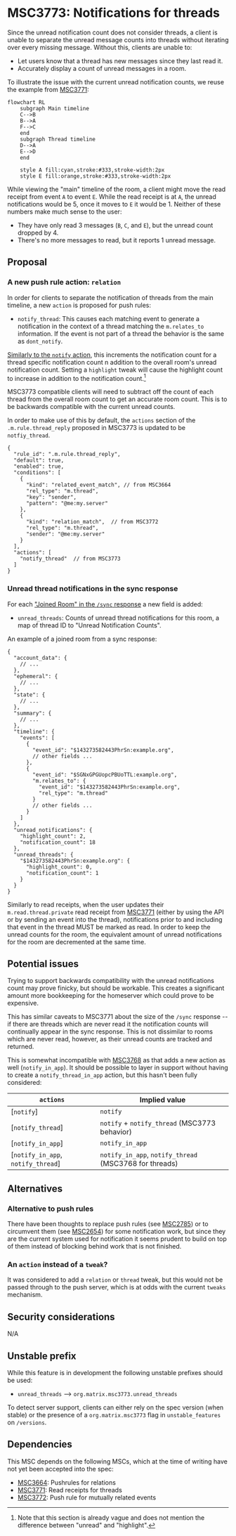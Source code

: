 # MSC3773: Notifications for threads

Since the unread notification count does not consider threads, a client is unable
to separate the unread message counts into threads without iterating over every
missing message. Without this, clients are unable to:

* Let users know that a thread has new messages since they last read it.
* Accurately display a count of unread messages in a room.

To illustrate the issue with the current unread notification counts, we reuse
the example from [MSC3771](https://github.com/matrix-org/matrix-spec-proposals/pull/3771):

```mermaid
flowchart RL
    subgraph Main timeline
    C-->B
    B-->A
    F-->C
    end
    subgraph Thread timeline
    D-->A
    E-->D
    end

    style A fill:cyan,stroke:#333,stroke-width:2px
    style E fill:orange,stroke:#333,stroke-width:2px
```

While viewing the "main" timeline of the room, a client might move the read
receipt from event `A` to event `E`. While the read receipt is at `A`, the unread
notifications would be 5, once it moves to `E` it would be 1. Neither of these
numbers make much sense to the user:

* They have only read 3 messages (`B`, `C`, and `E`), but the unread count dropped by 4.
* There's no more messages to read, but it reports 1 unread message.

## Proposal

### A new push rule action: `relation`

In order for clients to separate the notification of threads from the main timeline,
a new `action` is proposed for push rules:

* `notify_thread`: This causes each matching event to generate a notification
  in the context of a thread matching the `m.relates_to` information. If the event
  is not part of a thread the behavior is the same as `dont_notify`.

[Similarly to the `notify` action](https://spec.matrix.org/v1.2/client-server-api/#receiving-notifications),
this increments the notification count for a thread specific notification count
n addition to the overall room's unread notification count.  Setting a `highlight`
tweak will cause the highlight count to increase in addition to the notification
count.[^1]

MSC3773 compatible clients will need to subtract off the count of each thread from
the overall room count to get an accurate room count. This is to be backwards
compatible with the current unread counts.

In order to make use of this by default, the `actions` section of the
`.m.rule.thread_reply` proposed in MSC3773 is updated to be `notfiy_thread`.

```json5
{
  "rule_id": ".m.rule.thread_reply",
  "default": true,
  "enabled": true,
  "conditions": [
    {
      "kind": "related_event_match", // from MSC3664
      "rel_type": "m.thread",
      "key": "sender",
      "pattern": "@me:my.server"
    },
    {
      "kind": "relation_match",  // from MSC3772
      "rel_type": "m.thread",
      "sender": "@me:my.server"
    }
  ],
  "actions": [
    "notify_thread"  // from MSC3773
  ]
}
```

### Unread thread notifications in the sync response

For each ["Joined Room" in the `/sync` response](https://spec.matrix.org/latest/client-server-api/#get_matrixclientv3sync)
a new field is added:

* `unread_threads`: Counts of unread thread notifications for this room, a map of
  thread ID to "Unread Notification Counts".

An example of a joined room from a sync response:

```json5
{
  "account_data": {
    // ...
  },
  "ephemeral": {
    // ...
  },
  "state": {
    // ...
  },
  "summary": {
    // ...
  },
  "timeline": {
    "events": [
      {
        "event_id": "$143273582443PhrSn:example.org",
        // other fields ...
      },
      {
        "event_id": "$SGNxGPGUopcPBUoTTL:example.org",
        "m.relates_to": {
          "event_id": "$143273582443PhrSn:example.org",
          "rel_type": "m.thread"
        }
        // other fields ...
      }
    ]
  },
  "unread_notifications": {
    "highlight_count": 2,
    "notification_count": 18
  },
  "unread_threads": {
    "$143273582443PhrSn:example.org": {
      "highlight_count": 0,
      "notification_count": 1
    }
  }
}
```

Similarly to read receipts, when the user updates their `m.read.thread.private`
read receipt from [MSC3771](https://github.com/matrix-org/matrix-spec-proposals/pull/3771)
(either by using the API or by sending an event into the thread), notifications
prior to and including that event in the thread MUST be marked as read. In order
to keep the unread counts for the room, the equivalent amount of unread
notifications for the room are decremented at the same time.

## Potential issues

Trying to support backwards compatibility with the unread notifications count may
prove finicky, but should be workable. This creates a significant amount more
bookkeeping for the homeserver which could prove to be expensive.

This has similar caveats to MSC3771 about the size of the `/sync` response -- if
there are threads which are never read it the notification counts will continually
appear in the sync response. This is not dissimilar to rooms which are never read,
however, as their unread counts are tracked and returned.

This is somewhat incompatible with [MSC3768](https://github.com/matrix-org/matrix-spec-proposals/pull/3768)
as that adds a new action as well (`notify_in_app`). It should be possible to
layer in support without having to create a `notify_thread_in_app` action, but
this hasn't been fully considered:

| `actions`                        | Implied value                                          |
|----------------------------------|--------------------------------------------------------|
| [`notify`]                         | `notify`                                               |
| [`notify_thread`]                  | `notify` + `notify_thread` (MSC3773 behavior)          |
| [`notify_in_app`]                  | `notify_in_app`                                        |
| [`notify_in_app`, `notify_thread`] | `notify_in_app`, `notify_thread` (MSC3768 for threads) |

## Alternatives

### Alternative to push rules

There have been thoughts to replace push rules (see [MSC2785](https://github.com/matrix-org/matrix-spec-proposals/pull/2785))
or to circumvent them (see [MSC2654](https://github.com/matrix-org/matrix-spec-proposals/pull/2654))
for some notification work, but since they are the current system used for notification
it seems prudent to build on top of them instead of blocking behind work that is
not finished.

### An `action` instead of a `tweak`?

It was considered to add a `relation` or `thread` tweak, but this would not be
passed through to the push server, which is at odds with the current `tweaks`
mechanism.

## Security considerations

N/A

## Unstable prefix

While this feature is in development the following unstable prefixes should be used:

* `unread_threads` --> `org.matrix.msc3773.unread_threads`

To detect server support, clients can either rely on the spec version (when stable)
or the presence of a `org.matrix.msc3773` flag in `unstable_features` on `/versions`.

## Dependencies

This MSC depends on the following MSCs, which at the time of writing have not yet
been accepted into the spec:

* [MSC3664](https://github.com/matrix-org/matrix-spec-proposals/pull/3664): Pushrules for relations
* [MSC3771](https://github.com/matrix-org/matrix-spec-proposals/pull/3771): Read receipts for threads
* [MSC3772](https://github.com/matrix-org/matrix-spec-proposals/pull/3772): Push rule for mutually related events

[^1]: Note that this section is already vague and does not mention the difference
between "unread" and "highlight".

